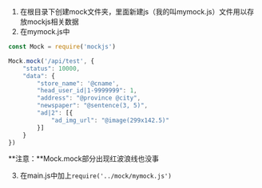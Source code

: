 1. 在根目录下创建mock文件夹，里面新建js（我的叫mymock.js）文件用以存放mockjs相关数据
2. 在mymock.js中

```javascript
const Mock = require('mockjs')

Mock.mock('/api/test', {
    "status": 10000,
    "data": {
        "store_name": '@cname',
        "head_user_id|1-9999999": 1,
        "address": "@province @city",
        "newspaper": "@sentence(3, 5)",
        "ad|2": [{
            "ad_img_url": "@image(299x142.5)"
        }]
    }
})
```

**注意：**Mock.mock部分出现红波浪线也没事

3. 在main.js中加上`require('../mock/mymock.js')`